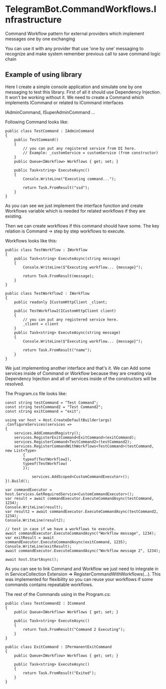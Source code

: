 # TelegramBot.CommandWorkflows.Infrastructure
Command Workflow pattern for external providers which implement messages one by one exchanging 

You can use it with any provider that use 'one by one' messaging to 
recognize and make system remember previous call to save command logic chain

## Example of using library
Here I create a simple console application and simulate one by one messaging to test this library.
First of all it should use Dependency Injection. It won't be working without it.
We need to create a Command which implements ICommand or related to ICommand interfaces

IAdminCommand, ISuperAdminCommand ...

Following Command looks like:

    public class TestCommand : IAdminCommand
    {
        public TestCommand()
        {
            // you can put any registered service from DI here.
            // Example: _customService = customService (from constructor)
        }
        public Queue<IWorkflow> Workflows { get; set; }
        
        public Task<string> ExecuteAsync()
        {
            Console.WriteLine("Executing command...");
        
            return Task.FromResult("ssd");
        }
    }
As you can see we just implement the interface function and create Workflows
variable which is needed for related workflows if they are existing.

Then we can create workflows if this command should have some. 
The key relation is Command -> step by step workflows to execute.

Workflows looks like this:

    public class TestWorkflow : IWorkflow
    {
        public Task<string> ExecuteAsync(string message)
        {
            Console.WriteLine($"Executing workflow... {message}");
            
            return Task.FromResult(message);
        }
    }
    
    public class TestWorkflow2 : IWorkflow
    {
        public readonly ICustomHttpClient _client;

        public TestWorkflow2(ICustomHttpClient client)
        {
            // you can put any registered service here.
            _client = client  
        }
        public Task<string> ExecuteAsync(string message)
        {
            Console.WriteLine($"Executing workflow... {message}");
        
            return Task.FromResult("name");
        }
    }

We just implementing another interface and that's it. We can Add some services inside of 
Command or Workflow because they are creating via Dependency Injection and all of services 
inside of the constructors will be resolved.

The Program.cs file looks like:

    const string testCommand = "Test Command";
    const string testCommand2 = "Test Command2";
    const string exitCommand = "exit";

    using var host = Host.CreateDefaultBuilder(args)
    .ConfigureServices(services =>
    {
        services.AddCommandRegistry();
        services.RegisterExitCommand<ExitCommand>(exitCommand);
        services.RegisterCommand<TestCommand2>(testCommand2);
        services.RegisterCommandWithWorkflows<TestCommand>(testCommand, new List<Type>
            {
            typeof(TestWorkflow2),
            typeof(TestWorkflow)
            });
        
                services.AddScoped<CustomCommandExecutor>();
    }).Build();

    var commandExecutor = host.Services.GetRequiredService<CustomCommandExecutor>();
    var result = await commandExecutor.ExecuteCommandAsync(testCommand, 1234);
    Console.WriteLine(result);
    var result2 = await commandExecutor.ExecuteCommandAsync(testCommand2, 1234);
    Console.WriteLine(result2);
    
    // test in case if we have a workflows to execute.
    await commandExecutor.ExecuteCommandAsync("Workflow message", 1234);
    var exitResult = await commandExecutor.ExecuteCommandAsync(exitCommand, 1235);
    Console.WriteLine(exitResult);
    await commandExecutor.ExecuteCommandAsync("Workflow message 2", 1234);
    
    await host.StartAsync();
    

As you can see to link Command and Workflow we just need to integrate in in ServiceCollection Extension =>
RegisterCommandWithWorkflows<TestCommand>(...). This was implemented for flexibility so you can reuse your workflows 
if some commands contains repeatable workflows.  

The rest of the Commands using in the Program.cs:

    public class TestCommand2 : ICommand
    {
        public Queue<IWorkflow> Workflows { get; set; }

        public Task<string> ExecuteAsync()
        {
            return Task.FromResult("Command 2 Executing");
        }
    }
    
    public class ExitCommand : IPermanentExitCommand
    {
        public Queue<IWorkflow> Workflows { get; set; }
    
        public Task<string> ExecuteAsync()
        {
            return Task.FromResult("Exited");
        }
    }
